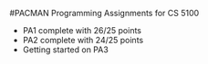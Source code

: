 #PACMAN Programming Assignments for CS 5100

- PA1 complete with 26/25 points
- PA2 complete with 24/25 points
- Getting started on PA3